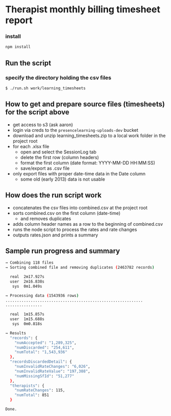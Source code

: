 # Therapist monthly billing timesheet report

### install
``` sh
npm install
```

## Run the script

### specify the directory holding the csv files
``` sh
$ ./run.sh work/learning_timesheets
```

## How to get and prepare source files (timesheets) for the script above
* get access to s3 (ask aaron)
* login via creds to the `presencelearning-uploads-dev` bucket
* download and unzip learning_timesheets.zip to a local work folder in the project root
* for each .xlsx file
   * open and select the SessionLog tab
   * delete the first row (column headers)
   * format the first column (date format: YYYY-MM-DD HH:MM:SS)
   * save/export as .csv file
* only export files with proper date-time data in the Date column
   * some old (early 2013) data is not usable

## How does the run script work
* concatenates the csv files into combined.csv at the project root
* sorts combined.csv on the first column (date-time)
   * and removes duplicates
* adds column header names as a row to the beginning of combined.csv
* runs the node script to process the rates and rate changes
* outputs rates.json and prints a summary

## Sample run progress and summary

``` sh
→ Combining 118 files
→ Sorting combined file and removing duplicates (2463782 records)

  real  2m17.927s
  user  2m16.838s
   sys  0m1.049s

→ Processing data (1543936 rows)
............................................................
................

  real  1m15.857s
  user  1m15.688s
   sys  0m0.818s

→ Results
  "records": {
    "numAccepted": "1,289,325",
    "numDiscarded": "254,611",
    "numTotal": "1,543,936"
  },
  "recordsDiscardedDetail": {
    "numInvalidRateChanges": "6,026",
    "numInvalidRateValue": "197,308",
    "numMissingSfId": "51,277"
  },
  "therapists": {
    "numRateChanges": 115,
    "numTotal": 851
  }

Done.

```
